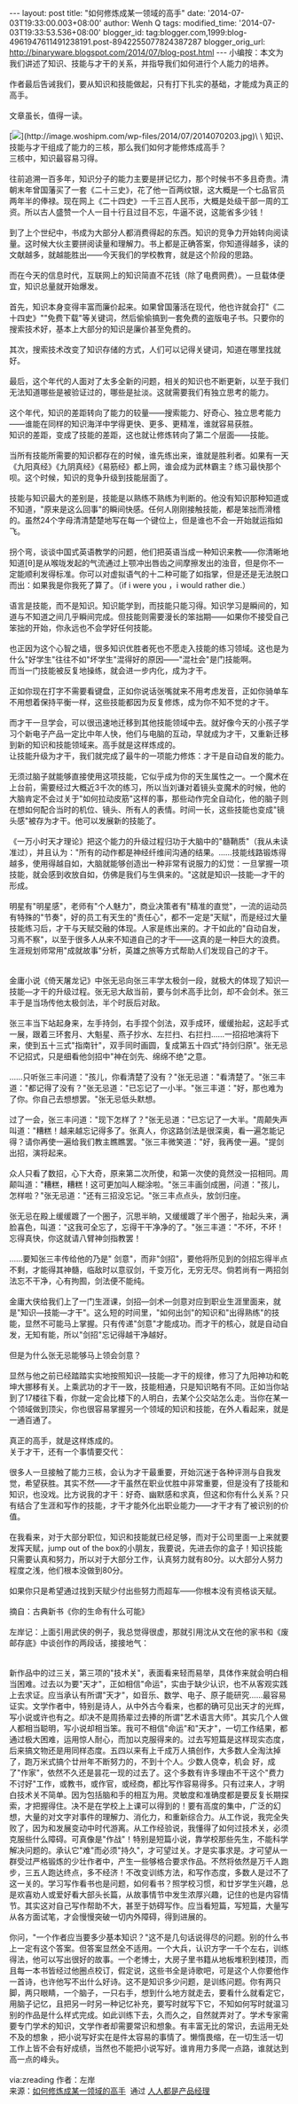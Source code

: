 --- layout: post title: "如何修炼成某一领域的高手" date:
'2014-07-03T19:33:00.003+08:00' author: Wenh Q tags: modified\_time:
'2014-07-03T19:33:53.536+08:00' blogger\_id:
tag:blogger.com,1999:blog-4961947611491238191.post-8942255077824387287
blogger\_orig\_url:
http://binaryware.blogspot.com/2014/07/blog-post.html ---
小编按：本文为我们讲述了知识、技能与才干的关系，并指导我们如何进行个人能力的培养。\
\
作者最后告诫我们，要从知识和技能做起，只有打下扎实的基础，才能成为真正的高手。\
\
文章虽长，值得一读。\
\
[![](https://images-blogger-opensocial.googleusercontent.com/gadgets/proxy?url=http%3A%2F%2Fimage.woshipm.com%2Fwp-files%2F2014%2F07%2F2014070203.jpg&container=blogger&gadget=a&rewriteMime=image%2F*)](http://image.woshipm.com/wp-files/2014/07/2014070203.jpg)\
\
知识、技能与才干组成了能力的三核，那么我们如何才能修炼成高手？\
三核中，知识最容易习得。\
\
往前追溯一百多年，知识分子的能力主要是拼记忆力，那个时候书不多且奇贵。清朝末年曾国藩买了一套《二十三史》，花了他一百两纹银，这大概是一个七品官员两年半的俸禄。现在网上《二十四史》一千三百人民币，大概是处级干部一周的工资。所以古人盛赞一个人一目十行且过目不忘，牛逼不说，这能省多少钱！\
\
到了上个世纪中，书成为大部分人都消费得起的东西。知识的竞争力开始转向阅读量。这时候大伙主要拼阅读量和理解力。书上都是正确答案，你知道得越多，读的文献越多，就越能胜出——今天我们的学校教育，就是这个阶段的思路。\
\
而在今天的信息时代，互联网上的知识简直不花钱（除了电费网费）。一旦载体便宜，知识总量就开始爆发。\
\
首先，知识本身变得丰富而廉价起来。如果曾国藩活在现代，他也许就会打"《二十四史》""免费下载"等关键词，然后偷偷搞到一套免费的盗版电子书。只要你的搜索技术好，基本上大部分的知识是廉价甚至免费的。\
\
其次，搜索技术改变了知识存储的方式，人们可以记得关键词，知道在哪里找就好。\
\
最后，这个年代的人面对了太多全新的问题，相关的知识也不断更新，以至于我们无法知道哪些是被验证过的，哪些是扯淡。这就需要我们有独立思考的能力。\
\
这个年代，知识的差距转向了能力的较量——搜索能力、好奇心、独立思考能力——谁能在同样的知识海洋中学得更快、更多、更精准，谁就容易获胜。\
知识的差距，变成了技能的差距，这也就让修炼转向了第二个层面——技能。\
\
当所有技能所需要的知识都存在的时候，谁先练出来，谁就是胜利者。如果有一天《九阳真经》《九阴真经》《易筋经》都上网，谁会成为武林霸主？练习最快那个呗。这个时候，知识的竞争升级到技能层面了。\
\
技能与知识最大的差别是，技能是以熟练不熟练为判断的。他没有知识那种知道或不知道，"原来是这么回事"的瞬间快感。任何人刚刚接触技能，都是笨拙而滑稽的。虽然24个字母清清楚楚地写在每一个键位上，但是谁也不会一开始就运指如飞。\
\
拐个弯，谈谈中国式英语教学的问题，他们把英语当成一种知识来教——你清晰地知道[θ]是从喉咙发起的气流通过上颚冲出唇齿之间摩擦发出的浊音，但是你不一定能顺利发得标准。你可以对虚拟语气的十二种可能了如指掌，但是还是无法脱口而出：如果我是你我死了算了。（if
i were you ，i would rather die.）\
\
语言是技能，而不是知识。知识能学到，而技能只能习得。知识学习是瞬间的，知道与不知道之间几乎瞬间完成。但技能则需要漫长的笨拙期——如果你不接受自己笨拙的开始，你永远也不会学好任何技能。\
\
也正因为这个心智之墙，很多知识优胜者死也不愿走入技能的练习领域。这也是为什么"好学生"往往不如"坏学生"混得好的原因——"混社会"是门技能啊。\
而当一门技能被反复地操练，就会进一步内化，成为才干。\
\
正如你现在打字不需要看键盘，正如你说话张嘴就来不用考虑发音，正如你骑单车不用想着保持平衡一样，这些技能都因为反复修炼，成为你不知不觉的才干。\
\
而才干一旦学会，可以很迅速地迁移到其他技能领域中去。就好像今天的小孩子学习个新电子产品一定比中年人快，他们与电脑的互动，早就成为才干，又重新迁移到新的知识和技能领域来。高手就是这样炼成的。\
让技能升级为才干，我们就完成了最牛的一项能力修炼：才干是自动自发的能力。\
\
无须过脑子就能够直接使用这项技能，它似乎成为你的天生属性之一。一个魔术在上台前，需要经过大概近3千次的练习，所以当刘谦对着镜头变魔术的时候，他的大脑肯定不会过关于"如何拉动皮筋"这样的事，那些动作完全自动化，他的脑子则在想如何配合当时的机位、镜头、所有人的表情。时间一长，这些技能也变成"镜头感"被存为才干。他可以发展新的技能了。\
\
《一万小时天才理论》把这个能力的升级过程归功于大脑中的"髓鞘质"（我从未读准过），并且认为："所有的动作都是神经纤维间沟通的结果。……技能线路锻炼得越多，使用得越自如，大脑就能够创造出一种非常有说服力的幻觉：一旦掌握一项技能，就会感到收放自如，仿佛是我们与生俱来的。"这就是知识—技能—才干的形成。\
\
明星有"明星感"，老师有"个人魅力"，商业决策者有"精准的直觉"，一流的运动员有特殊的"节奏"，好的员工有天生的"责任心"，都不一定是"天赋"，而是经过大量技能练习后，才干与天赋交融的体现。人家是练出来的。才干如此的"自动自发，习焉不察"，以至于很多人从来不知道自己的才干——这真的是一种巨大的浪费。生涯规划师常用"成就故事"分析，英雄之旅等方式帮助人们发现自己的才干。\
\
\
金庸小说《倚天屠龙记》中张无忌向张三丰学太极剑一段，就极大的体现了知识—技能—才干的升级过程。张无忌大敌当前，要与剑术高手比剑，却不会剑术。张三丰于是当场传他太极剑法，半个时辰后对敌。\
\
张三丰当下站起身来，左手持剑，右手捏个剑法，双手成环，缓缓抬起，这起手式一展，跟着三环套月、大魁星、燕子抄水、左拦扫、右拦扫……一招招地演将下来，使到五十三式"指南针"，双手同时画圆，复成第五十四式"持剑归原"。张无忌不记招式，只是细看他剑招中"神在剑先、绵绵不绝"之意。\
\
……只听张三丰问道："孩儿，你看清楚了没有？"张无忌道："看清楚了。"张三丰道："都记得了没有？"张无忌道："已忘记了一小半。"张三丰道："好，那也难为了你。你自己去想想罢。"张无忌低头默想。\
\
过了一会，张三丰问道："现下怎样了？"张无忌道："已忘记了一大半。"周颠失声叫道："糟糕！越来越忘记得多了。张真人，你这路剑法是很深奥，看一遍怎能记得？请你再使一遍给我们教主瞧瞧罢。"张三丰微笑道："好，我再使一遍。"提剑出招，演将起来。\
\
众人只看了数招，心下大奇，原来第二次所使，和第一次使的竟然没一招相同。周颠叫道："糟糕，糟糕！这可更加叫人糊涂啦。"张三丰画剑成圈，问道："孩儿，怎样啦？"张无忌道："还有三招没忘记。"张三丰点点头，放剑归座。\
\
张无忌在殿上缓缓踱了一个圈子，沉思半晌，又缓缓踱了半个圈子，抬起头来，满脸喜色，叫道："这我可全忘了，忘得干干净净的了。"张三丰道："不坏，不坏！忘得真快，你这就请八臂神剑指教罢！\
\
……要知张三丰传给他的乃是"
剑意"，而非"剑招"，要他将所见到的剑招忘得半点不剩，才能得其神髓，临敌时以意驭剑，千变万化，无穷无尽。倘若尚有一两招剑法忘不干净，心有拘囿，剑法便不能纯。\
\
金庸大侠给我们上了一门生涯课，剑招—剑术—剑意对应到职业生涯里面来，就是"知识—技能—才干"。这么短的时间里，"如何出剑"的知识和"出得熟练"的技能，显然不可能马上掌握。只有传递"剑意"才能成功。而才干的核心，就是自动自发，无知有能，所以"剑招"忘记得越干净越好。\
\
但是为什么张无忌能够马上领会剑意？\
\
显然与他之前已经踏踏实实地按照知识—技能—才干的规律，修习了九阳神功和乾坤大挪移有关。上乘武功的才干一致，技能相通，只是知识略有不同。正如当你站到了17楼往下看，你就一定会比楼下的人明白，去某个公交站怎么走。当你在某一个领域做到顶尖，你也很容易掌握另一个领域的知识和技能，在外人看起来，就是一通百通了。\
\
真正的高手，就是这样炼成的。\
关于才干，还有一个事情要交代：\
\
很多人一旦接触了能力三核，会认为才干最重要，开始沉迷于各种评测与自我发觉，希望获胜。其实不然——才干虽然在职业优胜中非常重要，但是没有了技能和知识，也没戏。比方说我的才干：好奇、幽默感和求真，但这和你有什么关系？只有结合了生涯和写作的技能，才干才能外化出职业能力——才干才有了被识别的价值。\
\
在我看来，对于大部分职位，知识和技能就已经足够，而对于公司里面一上来就要发挥天赋，jump
out of the
box的小朋友，我要说，先进去你的盒子！知识技能只需要认真和努力，所以对于大部分工作，认真努力就有80分。以大部分人努力程度之浅，他们根本没做到80分。\
\
如果你只是希望通过找到天赋少付出些努力而超车——你根本没有资格谈天赋。\
\
摘自：古典新书《你的生命有什么可能》\
\
左岸记：上面引用武侠的例子，我总觉得很虚，那就引用沈从文在他的家书和《废邮存底》中谈创作的两段话，接接地气：\
\
\
新作品中的过三关，第三项的"技术关"，表面看来轻而易举，具体作来就会明白相当困难。过去以为要"天才"，正如相信"命运"，实由于缺少认识，也不从客观实践上去求证。应当承认有所谓"天才"，如音乐、数学、电子、原子能研究……最容易证实。文学作者中，特别是诗人，从中外古今看来，也都的确可见出天才的光辉，写小说或许也有之。却决不是周扬辈过去捧的所谓"艺术语言大师"。其实几个人做人都相当聪明，写小说却相当笨。我可不相信"命运"和"天才"，一切工作结果，都通过极大困难，运用惊人耐心，而加以克服得来的。过去写短篇是这样现实态度，后来搞文物还是用同样态度。五四以来有上千成万人搞创作，大多数人全淘汰掉了，跑万米式搞个廿卅年不断努力的，不到十个人。少数人侥幸，机会
好，成了"作家"，依然不久还是昙花一现的过去了。这个多数有许多理由不干这个"费力不讨好"工作，或教书，或作官，或经商，都比写作容易得多。只有过来人，才明白技术关不简单。因为包括脑和手的相互为用。灵敏度和准确度都是要反复长期探索，才把握得住。决不是在学校上上课可以得到的！要有高度的集中，广泛的幻想，大量的对文字对事件的理解力、消化力，和重新综合力。从工作说，我完全失败了，因为和发展变动中时代游离。从工作经验说，我懂得了如何过技术关，必须克服些什么障碍。可真像是"作战"！特别是短篇小说，靠学校那些先生，不能科学解决问题的。承认它"难"而必须"持久"，才可望过关。才是实事求是。才可望从一群受过严格锻炼的少壮作者中，产生一些够格合要求作品。不然将依然是万千人跑步，三五人跑达终点，多不经济！不改变训练方法，和写作态度，多数人是过不了这一关的。学习写作看书也是问题，如何看书？照学校习惯，和廿岁学生兴趣，总是欢喜劝人或爱好看大部头长篇，从故事情节中发生浓厚兴趣，记住的也是内容情节。其实这对自己写作帮助不大，甚至于妨碍写作。应当看短篇，写短篇，大量写从各方面试笔，才会慢慢突破一切内外障碍，得到进展的。\
\
你问，"一个作者应当要多少基本知识？"这不是几句话说得尽的问题。别的什么书上一定有这个答案。但答案显然全不适用。一个大兵，认识方字一千个左右，训练得法，他可以写出很好的故事。一个老博士，大房子里书籍从地板堆积到楼顶，而且每一本书皆经过他圈点校订，假定说，这些书全是诗歌吧，可是这个人你要他作一首诗，也许他写不出什么好诗。这不是知识多少问题，是训练问题。你有两只脚，两只眼睛，一个脑子，一只右手，想到什么地方就走去，要看什么就看定它，用脑子记忆，且把另一时另一种记忆补充，要写时就写下它，不知如何写时就温习别的作品是什么样式完成。如此训练下去，久而久之，自然就弄对了。学术专家需要专门学术的知识，文学作者却需要常识和想象。有丰富无比的常识，去运用无处不及的想象
，把小说写好实在是件太容易的事情了。懒惰畏缩，在一切生活一切工作上皆不会有好成绩，当然也不能把小说写好。谁肯用力多爬一点路，谁就达到高一点的峰头。\
\
via:zreading 作者：左岸
\
来源：[如何修炼成某一领域的高手](http://www.woshipm.com/zhichang/92507.html)  通过 [人人都是产品经理](http://www.woshipm.com/)
